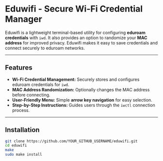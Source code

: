 # Eduwifi - Secure Wi-Fi Credential Manager

Eduwifi is a lightweight terminal-based utility for configuring **eduroam credentials** with `iwd`. It also provides an option to randomize your **MAC address** for improved privacy. Eduwifi makes it easy to save credentials and connect securely to eduroam networks.

---

## Features

- **Wi-Fi Credential Management:** Securely stores and configures eduroam credentials for `iwd`.
- **MAC Address Randomization:** Optionally changes the MAC address before connecting.
- **User-Friendly Menu:** Simple **arrow key navigation** for easy selection.
- **Step-by-Step Instructions:** Guides users through the `iwctl` connection process.

---

## Installation

```bash
git clone https://github.com/YOUR_GITHUB_USERNAME/eduwifi.git
cd eduwifi
make
sudo make install
